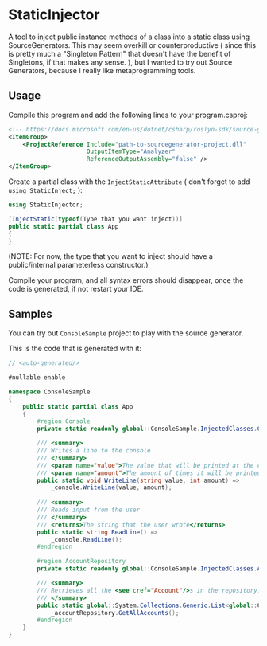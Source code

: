 ﻿# StaticInjector

A tool to inject public instance methods of a class into a static class using SourceGenerators. This may seem overkill or counterproductive ( since this is pretty much a "Singleton Pattern" that doesn't have the benefit of Singletons, if that makes any sense. ), but I wanted to try out Source Generators, because I really like metaprogramming tools.

## Usage

Compile this program and add the following lines to your program.csproj:
```xml
<!-- https://docs.microsoft.com/en-us/dotnet/csharp/roslyn-sdk/source-generators-overview -->
<ItemGroup>
    <ProjectReference Include="path-to-sourcegenerator-project.dll"
                      OutputItemType="Analyzer"
                      ReferenceOutputAssembly="false" />
</ItemGroup>
```

Create a partial class with the ```InjectStaticAttribute``` ( don't forget to add ```using StaticInject;``` ):

```c#
using StaticInjector;

[InjectStatic(typeof(Type that you want inject))]
public static partial class App
{
}
```

(NOTE: For now, the type that you want to inject should have a public/internal parameterless constructor.)

Compile your program, and all syntax errors should disappear, once the code is generated, if not restart your IDE.

## Samples

You can try out ```ConsoleSample``` project to play with the source generator.

This is the code that is generated with it:

```c#
// <auto-generated/>

#nullable enable

namespace ConsoleSample
{
    public static partial class App
    {
        #region Console
        private static readonly global::ConsoleSample.InjectedClasses.Console _console = new();

        /// <summary>
        /// Writes a line to the console
        /// </summary>
        /// <param name="value">The value that will be printed at the console</param>
        /// <param name="amount">The amount of times it will be printed</param>
        public static void WriteLine(string value, int amount) =>
            _console.WriteLine(value, amount);
        
        /// <summary>
        /// Reads input from the user
        /// </summary>
        /// <returns>The string that the user wrote</returns>
        public static string ReadLine() =>
            _console.ReadLine();
        #endregion

        #region AccountRepository
        private static readonly global::ConsoleSample.InjectedClasses.AccountRepository _accountRepository = new();

        /// <summary>
        /// Retrieves all the <see cref="Account"/>s in the repository.
        /// </summary>
        public static global::System.Collections.Generic.List<global::ConsoleSample.InjectedClasses.Account> GetAllAccounts() =>
            _accountRepository.GetAllAccounts();
        #endregion
    }
}
```
